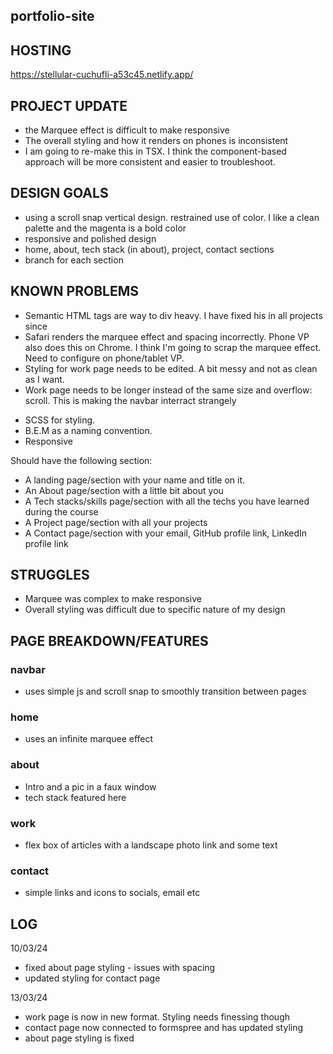 ## portfolio-site

## HOSTING 

https://stellular-cuchufli-a53c45.netlify.app/

## PROJECT UPDATE

- the Marquee effect is difficult to make responsive
- The overall styling and how it renders on phones is inconsistent
- I am going to re-make this in TSX. I think the component-based approach will be more consistent and easier to troubleshoot.

## DESIGN GOALS

- using a scroll snap vertical design. restrained use of color. I like a clean palette and the magenta is a bold color
- responsive and polished design 
- home, about, tech stack (in about), project, contact sections
- branch for each section

## KNOWN PROBLEMS
- Semantic HTML tags are way to div heavy. I have fixed his in all projects since
- Safari renders the marquee effect and spacing incorrectly. Phone VP also does this on Chrome. I think I'm going to scrap the marquee effect. Need to configure on phone/tablet VP.
- Styling for work page needs to be edited. A bit messy and not as clean as I want.
- Work page needs to be longer instead of the same size and overflow: scroll. This is making the navbar interract strangely

* SCSS for styling.
* B.E.M as a naming convention.
* Responsive

Should have the following section:

* A landing page/section with your name and title on it.
* An About page/section with a little bit about you
* A Tech stacks/skills page/section with all the techs you have learned during the course
* A Project page/section with all your projects 
* A Contact page/section with your email, GitHub profile link, LinkedIn profile link

## STRUGGLES

- Marquee was complex to make responsive
- Overall styling was difficult due to specific nature of my design

## PAGE BREAKDOWN/FEATURES

### navbar

- uses simple js and scroll snap to smoothly transition between pages

### home

- uses an infinite marquee effect 

### about

- Intro and a pic in a faux window
- tech stack featured here

### work

- flex box of articles with a landscape photo link and some text

### contact

- simple links and icons to socials, email etc

## LOG ##
10/03/24
- fixed about page styling - issues with spacing
- updated styling for contact page

13/03/24
- work page is now in new format. Styling needs finessing though
- contact page now connected to formspree and has updated styling
- about page styling is fixed
